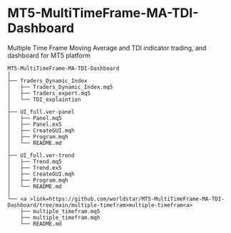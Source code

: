 # MT5-MultiTimeFrame-MA-TDI-Dashboard
Multiple Time Frame Moving Average and TDI indicator trading, and dashboard for MT5 platform
```tree
MT5-MultiTimeFrame-MA-TDI-Dashboard
│
├── Traders_Dynamic_Index
│   ├── Traders_Dynamic_Index.mq5
│   ├── Traders_expert.mq5
│   └── TDI_explaintion
│
├── UI_full.ver-panel
│   ├── Panel.mq5
│   ├── Panel.ex5
│   ├── CreateGUI.mqh
│   ├── Program.mqh
│   └── README.md
│         
├── UI_full.ver-trend
│   ├── Trend.mq5
│   ├── Trend.ex5
│   ├── CreateGUI.mqh
│   ├── Program.mqh
│   └── README.md
│
└── <a >link=https://github.com/worldstar/MT5-MultiTimeFrame-MA-TDI-Dashboard/tree/main/multiple-timefram>multiple-timefram<a>
    ├── multiple_timefram.mq5
    ├── multiple_timefram.mqh
    └── README.md
```
